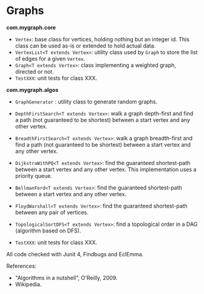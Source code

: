 # Graphs

<b>com.mygraph.core</b>
- <code>Vertex</code>: base class for vertices, holding nothing but an integer id. This class can be used as-is or extended to hold actual data.
- <code>VertexList\<T extends Vertex\></code>: utility class used by <code>Graph</code> to store the list of edges for a given <code>Vertex</code>.
- <code>Graph\<T extends Vertex\></code>: class implementing a weighted graph, directed or not.
- <code>TestXXX</code>: unit tests for class XXX.

<b>com.mygraph.algos</b>
- <code>GraphGenerator</code> : utility class to generate random graphs.
- <code>DepthFirstSearch\<T extends Vertex></code>: walk a graph depth-first and find a path (not guaranteed to be shortest) between a start vertex and any other vertex.
- <code>BreadthFirstSearch\<T extends Vertex></code>: walk a graph breadth-first and find a path (not guaranteed to be shortest) between a start vertex and any other vertex.
- <code>DijkstraWithPQ\<T extends Vertex></code>: find the guaranteed shortest-path between a start vertex and any other vertex. This implementation uses a priority queue.
- <code>BellmanFord\<T extends Vertex></code>: find the guaranteed shortest-path between a start vertex and any other vertex.
- <code>FloydWarshall\<T extends Vertex></code>: find the guaranteed shortest-path between any pair of vertices.
- <code>TopologicalSortDFS\<T extends Vertex></code>: find a topological order in a DAG (algorithm based on DFS).

- <code>TestXXX</code>: unit tests for class XXX.

All code checked with Junit 4, Findbugs and EclEmma.

References: 
- "Algorithms in a nutshell", O'Reilly, 2009.
- Wikipedia.

